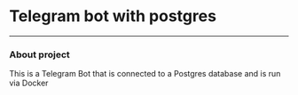 # Telegram bot with postgres

-----

### About project</br>
This is a Telegram Bot that is connected to a Postgres database and is run via Docker